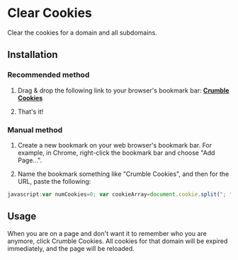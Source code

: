 # Clear Cookies

Clear the cookies for a domain and all subdomains.

## Installation

### Recommended method

1) Drag & drop the following link to your browser's bookmark bar: __[Crumble Cookies](javascript:var%20numCookies%3D0%3B%20var%20cookieArray%3Ddocument.cookie.split%28%22%3B%20%22%29%3B%20for%28var%20i%3D0%3B%20i%3CcookieArray.length%20%26%26%20cookieArray%5Bi%5D%3B%20i%2B%2B%29%20%7BnumCookies%2B%2B%3B%20for%28var%20subDomain%3D%20%22.%22%20%2B%20location.host%3B%20subDomain%3B%20subDomain%3DsubDomain.replace%28%2F%5E%28%3F%3A%5C.%7C%5B%5E%5C.%5D%2B%29%2F%2C%20%22%22%29%29%7B%20for%28var%20curPath%20%3Dlocation.pathname%3B%20curPath%3B%20curPath%3DcurPath.replace%28%2F.%24%2F%2C%22%22%29%29%7Bdocument.cookie%3D%28cookieArray%5Bi%5D%20%2B%20%22%3B%20domain%3D%22%20%2B%20subDomain%20%2B%20%22%3B%20path%3D%22%20%2B%20curPath%20%2B%20%22%3B%20expires%3D%22%2Bnew%20Date%28%28new%20Date%28%29%29.getTime%28%29-1e11%29.toGMTString%28%29%29%3B%7D%7D%7D%20alert%28%22I%20crumbled%20%22%20%2B%20numCookies%20%2B%20%22%20cookies%20for%20you%21%22%29%3B%20window.location.href%20%3D%20%22http%3A%2F%2F%22%20%2B%20window.location.host%20%2B%20window.location.pathname%3B)__

2) That's it!

### Manual method

1) Create a new bookmark on your web browser's bookmark bar. For example, in Chrome, right-click the bookmark bar and choose "Add Page...". 

2) Name the bookmark something like "Crumble Cookies", and then for the URL, paste the following:
```javascript
javascript:var numCookies=0; var cookieArray=document.cookie.split("; "); for(var i=0; i<cookieArray.length && cookieArray[i]; i++) {numCookies++; for(var subDomain= "." + location.host; subDomain; subDomain=subDomain.replace(/^(?:%5C.|[^%5C.]+)/, "")){ for(var curPath =location.pathname; curPath; curPath=curPath.replace(/.$/,"")){document.cookie=(cookieArray[i] + "; domain=" + subDomain + "; path=" + curPath + "; expires="+new Date((new Date()).getTime()-1e11).toGMTString());}}} alert("I crumbled " + numCookies + " cookies for you!"); window.location.href = "http://" + window.location.host + window.location.pathname;
```

## Usage
When you are on a page and don't want it to remember who you are anymore, click Crumble Cookies. All cookies for that domain will be expired immediately, and the page will be reloaded.
